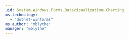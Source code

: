 ```yaml
---
uid: System.Windows.Forms.DataVisualization.Charting
ms.technology: 
  - "dotnet-winforms"
ms.author: "mblythe"
manager: "mblythe"
---
```

